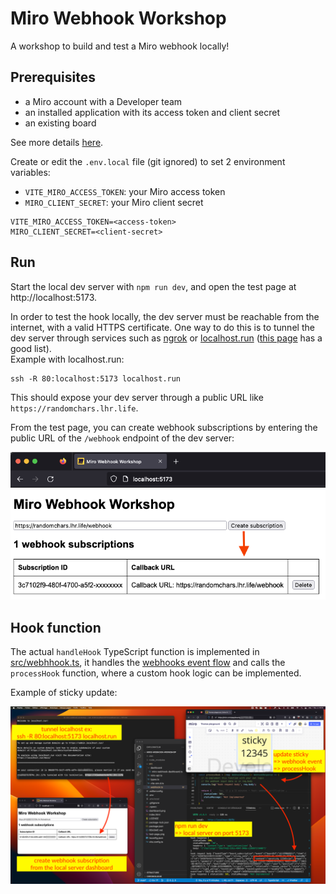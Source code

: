 # Miro Webhook Workshop

A workshop to build and test a Miro webhook locally!

## Prerequisites
- a Miro account with a Developer team
- an installed application with its access token and client secret
- an existing board

See more details [here](https://developers.miro.com/reference/api-reference).

Create or edit the `.env.local` file (git ignored) to set 2 environment variables:
- `VITE_MIRO_ACCESS_TOKEN`: your Miro access token
- `MIRO_CLIENT_SECRET`: your Miro client secret
```
VITE_MIRO_ACCESS_TOKEN=<access-token>
MIRO_CLIENT_SECRET=<client-secret>
```

## Run

Start the local dev server with `npm run dev`, and open the test page at http://localhost:5173.

In order to test the hook locally, the dev server must be reachable from the internet, with a valid HTTPS certificate.
One way to do this is to tunnel the dev server through services such as [ngrok](https://ngrok.com/) or [localhost.run](https://localhost.run/) ([this page](https://github.com/anderspitman/awesome-tunneling) has a good list).<br>
Example with localhost.run:
```
ssh -R 80:localhost:5173 localhost.run
```
This should expose your dev server through a public URL like `https://randomchars.lhr.life`.

From the test page, you can create webhook subscriptions by entering the public URL of the `/webhook` endpoint of the dev server:

<img src="dashboard.png" />

## Hook function

The actual `handleHook` TypeScript function is implemented in [src/webhhook.ts](src/webhook.ts), it handles the [webhooks event flow](https://developers.miro.com/reference/webhooks-overview#webhooks-event-workflow) and calls the `processHook` function, where a custom hook logic can be implemented.

Example of sticky update:

<img src="webhook-sticky-update.png" />
